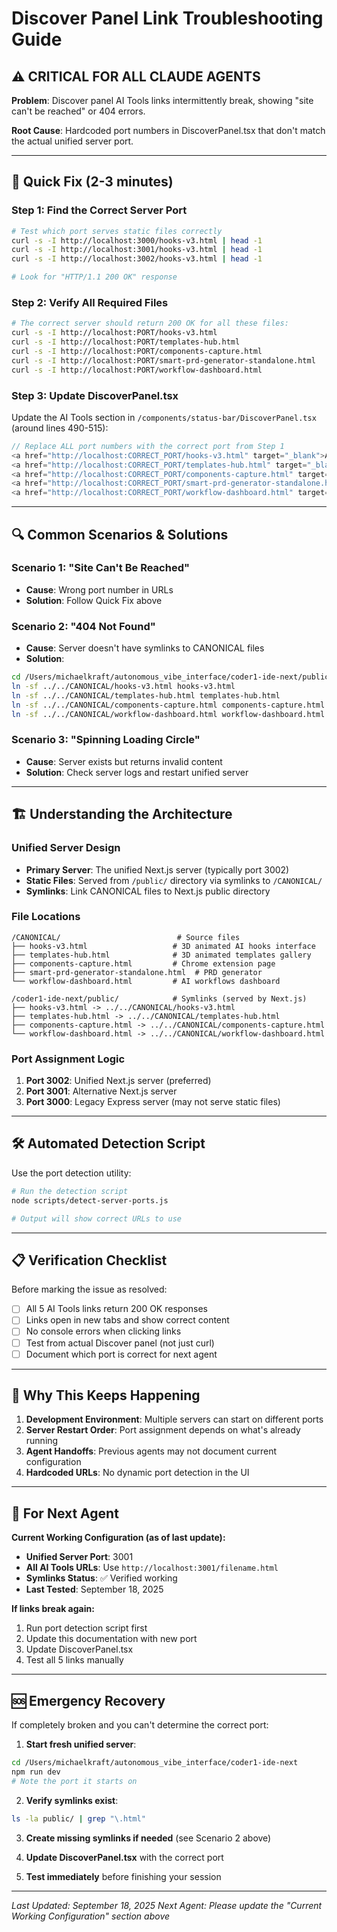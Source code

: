 # Discover Panel Link Troubleshooting Guide

## ⚠️ CRITICAL FOR ALL CLAUDE AGENTS

**Problem**: Discover panel AI Tools links intermittently break, showing "site can't be reached" or 404 errors.

**Root Cause**: Hardcoded port numbers in DiscoverPanel.tsx that don't match the actual unified server port.

---

## 🚨 Quick Fix (2-3 minutes)

### Step 1: Find the Correct Server Port
```bash
# Test which port serves static files correctly
curl -s -I http://localhost:3000/hooks-v3.html | head -1
curl -s -I http://localhost:3001/hooks-v3.html | head -1  
curl -s -I http://localhost:3002/hooks-v3.html | head -1

# Look for "HTTP/1.1 200 OK" response
```

### Step 2: Verify All Required Files
```bash
# The correct server should return 200 OK for all these files:
curl -s -I http://localhost:PORT/hooks-v3.html
curl -s -I http://localhost:PORT/templates-hub.html
curl -s -I http://localhost:PORT/components-capture.html
curl -s -I http://localhost:PORT/smart-prd-generator-standalone.html
curl -s -I http://localhost:PORT/workflow-dashboard.html
```

### Step 3: Update DiscoverPanel.tsx
Update the AI Tools section in `/components/status-bar/DiscoverPanel.tsx` (around lines 490-515):

```typescript
// Replace ALL port numbers with the correct port from Step 1
<a href="http://localhost:CORRECT_PORT/hooks-v3.html" target="_blank">AI Hooks</a>
<a href="http://localhost:CORRECT_PORT/templates-hub.html" target="_blank">AI Templates</a>
<a href="http://localhost:CORRECT_PORT/components-capture.html" target="_blank">AI Components</a>
<a href="http://localhost:CORRECT_PORT/smart-prd-generator-standalone.html" target="_blank">AI PRD</a>
<a href="http://localhost:CORRECT_PORT/workflow-dashboard.html" target="_blank">AI Workflows</a>
```

---

## 🔍 Common Scenarios & Solutions

### Scenario 1: "Site Can't Be Reached"
- **Cause**: Wrong port number in URLs
- **Solution**: Follow Quick Fix above

### Scenario 2: "404 Not Found" 
- **Cause**: Server doesn't have symlinks to CANONICAL files
- **Solution**: 
```bash
cd /Users/michaelkraft/autonomous_vibe_interface/coder1-ide-next/public
ln -sf ../../CANONICAL/hooks-v3.html hooks-v3.html
ln -sf ../../CANONICAL/templates-hub.html templates-hub.html
ln -sf ../../CANONICAL/components-capture.html components-capture.html
ln -sf ../../CANONICAL/workflow-dashboard.html workflow-dashboard.html
```

### Scenario 3: "Spinning Loading Circle"
- **Cause**: Server exists but returns invalid content
- **Solution**: Check server logs and restart unified server

---

## 🏗️ Understanding the Architecture

### Unified Server Design
- **Primary Server**: The unified Next.js server (typically port 3002)
- **Static Files**: Served from `/public/` directory via symlinks to `/CANONICAL/`
- **Symlinks**: Link CANONICAL files to Next.js public directory

### File Locations
```
/CANONICAL/                          # Source files
├── hooks-v3.html                   # 3D animated AI hooks interface
├── templates-hub.html              # 3D animated templates gallery  
├── components-capture.html         # Chrome extension page
├── smart-prd-generator-standalone.html  # PRD generator
└── workflow-dashboard.html         # AI workflows dashboard

/coder1-ide-next/public/            # Symlinks (served by Next.js)
├── hooks-v3.html -> ../../CANONICAL/hooks-v3.html
├── templates-hub.html -> ../../CANONICAL/templates-hub.html
├── components-capture.html -> ../../CANONICAL/components-capture.html
└── workflow-dashboard.html -> ../../CANONICAL/workflow-dashboard.html
```

### Port Assignment Logic
1. **Port 3002**: Unified Next.js server (preferred)
2. **Port 3001**: Alternative Next.js server  
3. **Port 3000**: Legacy Express server (may not serve static files)

---

## 🛠️ Automated Detection Script

Use the port detection utility:
```bash
# Run the detection script
node scripts/detect-server-ports.js

# Output will show correct URLs to use
```

---

## 📋 Verification Checklist

Before marking the issue as resolved:

- [ ] All 5 AI Tools links return 200 OK responses
- [ ] Links open in new tabs and show correct content
- [ ] No console errors when clicking links  
- [ ] Test from actual Discover panel (not just curl)
- [ ] Document which port is correct for next agent

---

## 🔄 Why This Keeps Happening

1. **Development Environment**: Multiple servers can start on different ports
2. **Server Restart Order**: Port assignment depends on what's already running
3. **Agent Handoffs**: Previous agents may not document current configuration
4. **Hardcoded URLs**: No dynamic port detection in the UI

---

## 📝 For Next Agent

**Current Working Configuration (as of last update):**
- **Unified Server Port**: 3001
- **All AI Tools URLs**: Use `http://localhost:3001/filename.html`
- **Symlinks Status**: ✅ Verified working
- **Last Tested**: September 18, 2025

**If links break again:**
1. Run port detection script first
2. Update this documentation with new port
3. Update DiscoverPanel.tsx
4. Test all 5 links manually

---

## 🆘 Emergency Recovery

If completely broken and you can't determine the correct port:

1. **Start fresh unified server**:
```bash
cd /Users/michaelkraft/autonomous_vibe_interface/coder1-ide-next
npm run dev
# Note the port it starts on
```

2. **Verify symlinks exist**:
```bash
ls -la public/ | grep "\.html"
```

3. **Create missing symlinks if needed** (see Scenario 2 above)

4. **Update DiscoverPanel.tsx** with the correct port

5. **Test immediately** before finishing your session

---

*Last Updated: September 18, 2025*
*Next Agent: Please update the "Current Working Configuration" section above*